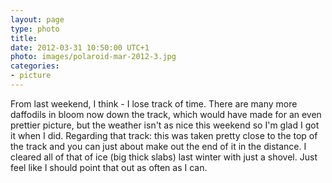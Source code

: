```yaml
---
layout: page
type: photo
title: 
date: 2012-03-31 10:50:00 UTC+1
photo: images/polaroid-mar-2012-3.jpg
categories: 
- picture
---
```

From last weekend, I think - I lose track of time. There are many more daffodils in bloom now down the track, which would have made for an even prettier picture, but the weather isn't as nice this weekend so I'm glad I got it when I did. Regarding that track: this was taken pretty close to the top of the track and you can just about make out the end of it in the distance. I cleared all of that of ice (big thick slabs) last winter with just a shovel. Just feel like I should point that out as often as I can.

